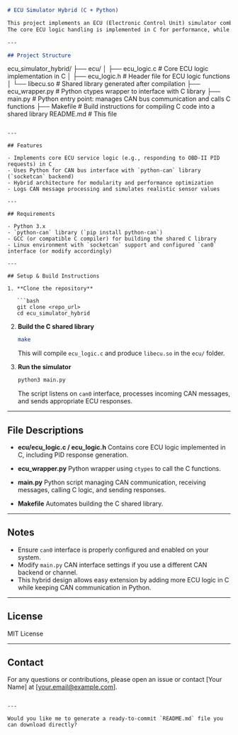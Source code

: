 
```markdown
# ECU Simulator Hybrid (C + Python)

This project implements an ECU (Electronic Control Unit) simulator combining **C** and **Python** for efficient and modular design.  
The core ECU logic handling is implemented in C for performance, while the CAN bus communication is managed using Python with the `python-can` library.

---

## Project Structure

```

ecu\_simulator\_hybrid/
├── ecu/
│   ├── ecu\_logic.c       # Core ECU logic implementation in C
│   ├── ecu\_logic.h       # Header file for ECU logic functions
│   └── libecu.so         # Shared library generated after compilation
├── ecu\_wrapper.py        # Python ctypes wrapper to interface with C library
├── main.py               # Python entry point: manages CAN bus communication and calls C functions
├── Makefile              # Build instructions for compiling C code into a shared library
README.md                 # This file

````

---

## Features

- Implements core ECU service logic (e.g., responding to OBD-II PID requests) in C
- Uses Python for CAN bus interface with `python-can` library (`socketcan` backend)
- Hybrid architecture for modularity and performance optimization
- Logs CAN message processing and simulates realistic sensor values

---

## Requirements

- Python 3.x
- `python-can` library (`pip install python-can`)
- GCC (or compatible C compiler) for building the shared C library
- Linux environment with `socketcan` support and configured `can0` interface (or modify accordingly)

---

## Setup & Build Instructions

1. **Clone the repository**

   ```bash
   git clone <repo_url>
   cd ecu_simulator_hybrid
````

2. **Build the C shared library**

   ```bash
   make
   ```

   This will compile `ecu_logic.c` and produce `libecu.so` in the `ecu/` folder.

3. **Run the simulator**

   ```bash
   python3 main.py
   ```

   The script listens on `can0` interface, processes incoming CAN messages, and sends appropriate ECU responses.

---

## File Descriptions

* **ecu/ecu\_logic.c / ecu\_logic.h**
  Contains core ECU logic implemented in C, including PID response generation.

* **ecu\_wrapper.py**
  Python wrapper using `ctypes` to call the C functions.

* **main.py**
  Python script managing CAN communication, receiving messages, calling C logic, and sending responses.

* **Makefile**
  Automates building the C shared library.

---

## Notes

* Ensure `can0` interface is properly configured and enabled on your system.
* Modify `main.py` CAN interface settings if you use a different CAN backend or channel.
* This hybrid design allows easy extension by adding more ECU logic in C while keeping CAN communication in Python.

---

## License

MIT License

---

## Contact

For any questions or contributions, please open an issue or contact \[Your Name] at \[[your.email@example.com](mailto:your.email@example.com)].

```

---

Would you like me to generate a ready-to-commit `README.md` file you can download directly?
```
